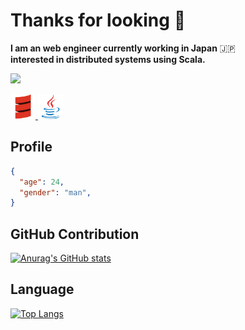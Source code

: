 # Thanks for looking 🎉 
**I am an web engineer currently working in Japan** 🇯🇵<br>
**interested in distributed systems using Scala.**

<img src="https://img.shields.io/twitter/follow/aerosmithbz" />

<p align="left"> 
<a href="https://www.scala-lang.org" target="_blank" rel="noreferrer"> 
<img src="https://raw.githubusercontent.com/devicons/devicon/master/icons/scala/scala-original.svg" alt="scala" width="40" height="40"/> 
</a> 
<a href="https://www.java.com" target="_blank" rel="noreferrer"> 
<img src="https://raw.githubusercontent.com/devicons/devicon/master/icons/java/java-original.svg" alt="java" width="40" height="40"/> 
</a> 
</p>

## Profile
```json
{ 
  "age": 24,
  "gender": "man",
}
```

## GitHub Contribution
[![Anurag's GitHub stats](https://github-readme-stats.vercel.app/api?username=AsadaGuitar&show_icons=true)](https://github.com/anuraghazra/github-readme-stats)
<br>

## Language
[![Top Langs](https://github-readme-stats.vercel.app/api/top-langs/?username=AsadaGuitar&layout=compact
)](https://github.com/anuraghazra/github-readme-stats)
